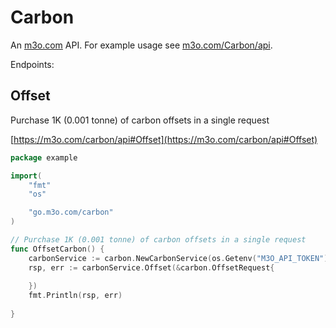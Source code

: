 # Carbon

An [m3o.com](https://m3o.com) API. For example usage see [m3o.com/Carbon/api](https://m3o.com/Carbon/api).

Endpoints:

## Offset

Purchase 1K (0.001 tonne) of carbon offsets in a single request


[https://m3o.com/carbon/api#Offset](https://m3o.com/carbon/api#Offset)

```go
package example

import(
	"fmt"
	"os"

	"go.m3o.com/carbon"
)

// Purchase 1K (0.001 tonne) of carbon offsets in a single request
func OffsetCarbon() {
	carbonService := carbon.NewCarbonService(os.Getenv("M3O_API_TOKEN"))
	rsp, err := carbonService.Offset(&carbon.OffsetRequest{
		
	})
	fmt.Println(rsp, err)
	
}
```
